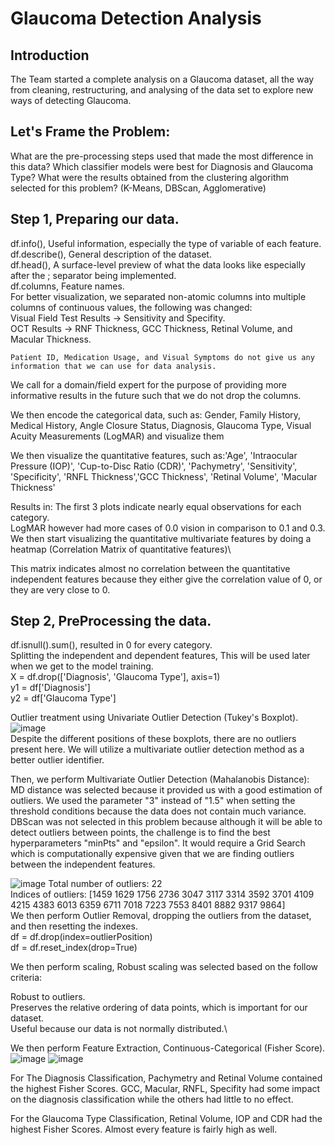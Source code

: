 # Glaucoma Detection Analysis
## Introduction
The Team started a complete analysis on a Glaucoma dataset, all the way from cleaning, restructuring, and analysing of the data set to explore new ways of detecting Glaucoma.

## Let's Frame the Problem:
  What are the pre-processing steps used that made the most difference in this data?
  Which classifier models were best for Diagnosis and Glaucoma Type?
  What were the results obtained from the clustering algorithm selected for this problem? (K-Means, DBScan, Agglomerative)

## Step 1, Preparing our data.
  df.info(), Useful information, especially the type of variable of each feature.\
  df.describe(), General description of the dataset.\
  df.head(), A surface-level preview of what the data looks like especially after the ; separator being implemented.\
  df.columns, Feature names.\
  For better visualization, we separated non-atomic columns into multiple columns of continuous values, the following was changed:\
    Visual Field Test Results -> Sensitivity and Specifity.\
    OCT Results -> RNF Thickness, GCC Thickness, Retinal Volume, and Macular Thickness.

    Patient ID, Medication Usage, and Visual Symptoms do not give us any information that we can use for data analysis.
We call for a domain/field expert for the purpose of providing more informative results in the future such that we do not drop the columns.

We then encode the categorical data, such as: Gender, Family History, Medical History, Angle Closure Status, Diagnosis, Glaucoma Type, Visual Acuity Measurements (LogMAR) and visualize them

We then visualize the quantitative features, such as:'Age', 'Intraocular Pressure (IOP)', 'Cup-to-Disc Ratio (CDR)',
'Pachymetry', 'Sensitivity', 'Specificity', 'RNFL Thickness','GCC Thickness', 'Retinal Volume', 'Macular Thickness'

Results in: The first 3 plots indicate nearly equal observations for each category.\
LogMAR however had more cases of 0.0 vision in comparison to 0.1 and 0.3.\
We then start visualizing the quantitative multivariate features by doing a heatmap (Correlation Matrix of quantitative features)\

This matrix indicates almost no correlation between the quantitative independent features because they either give the correlation value of 0, or they are very close to 0.

## Step 2, PreProcessing the data.

df.isnull().sum(), resulted in 0 for every category.\
Splitting the independent and dependent features, This will be used later when we get to the model training.\
X = df.drop(['Diagnosis', 'Glaucoma Type'], axis=1)\
y1 = df['Diagnosis']\
y2 = df['Glaucoma Type']

Outlier treatment using Univariate Outlier Detection (Tukey's Boxplot).\
![image](https://github.com/Zeiad246/Glaucoma_Detection/assets/151476551/d994b06a-03d1-4e56-ad2d-ef3103f1109b)\
Despite the different positions of these boxplots, there are no outliers present here. We will utilize a multivariate outlier detection method as a better outlier identifier.

Then, we perform Multivariate Outlier Detection (Mahalanobis Distance):\
MD distance was selected because it provided us with a good estimation of outliers. We used the parameter "3" instead of "1.5" when setting the threshold conditions because the data does not contain much variance.\
DBScan was not selected in this problem because although it will be able to detect outliers between points, the challenge is to find the best hyperparameters "minPts" and "epsilon". It would require a Grid Search which is computationally expensive given that we are finding outliers between the independent features.

![image](https://github.com/Zeiad246/Glaucoma_Detection/assets/151476551/d04a3be8-cc01-49d4-8220-9edff0347766)
Total number of outliers: 22\
Indices of outliers: [1459 1629 1756 2736 3047 3117 3314 3592 3701 4109 4215 4383 6013 6359 6711 7018 7223 7553 8401 8882 9317 9864]\
We then perform Outlier Removal, dropping the outliers from the dataset, and then resetting the indexes.\
df = df.drop(index=outlierPosition)\
df = df.reset_index(drop=True)

We then perform scaling, Robust scaling was selected based on the follow criteria:

  Robust to outliers.\
  Preserves the relative ordering of data points, which is important for our dataset.\
  Useful because our data is not normally distributed.\

We then perform Feature Extraction, Continuous-Categorical (Fisher Score).\
![image](https://github.com/Zeiad246/Glaucoma_Detection/assets/151476551/7f4e0b12-ab7f-41ee-9793-ce10261dcd84) ![image](https://github.com/Zeiad246/Glaucoma_Detection/assets/151476551/139c756d-1a70-4447-b8d2-80fbfd8e234d)

For The Diagnosis Classification, Pachymetry and Retinal Volume contained the highest Fisher Scores. GCC, Macular, RNFL, Specifity had some impact on the diagnosis classification while the others had little to no effect.

For the Glaucoma Type Classification, Retinal Volume, IOP and CDR had the highest Fisher Scores. Almost every feature is fairly high as well.














